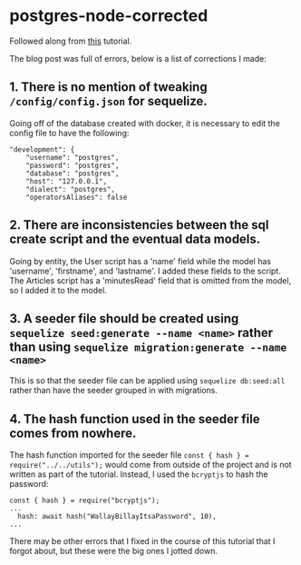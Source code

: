 # postgres-node-corrected

Followed along from [this](https://w26.one/article/how-to-create-manage-a-postgres-database-in-node-js-from-scratch-tutorial-6c587b3c) tutorial.

The blog post was full of errors, below is a list of corrections I made:

## 1. There is no mention of tweaking `/config/config.json` for sequelize.
Going off of the database created with docker, it is necessary to edit the config file to have the following:
```
"development": {
    "username": "postgres",
    "password": "postgres",
    "database": "postgres",
    "host": "127.0.0.1",
    "dialect": "postgres",
    "operatorsAliases": false
```

## 2. There are inconsistencies between the sql create script and the eventual data models.
Going by entity, the User script has a 'name' field while the model has 'username', 'firstname', and 'lastname'. I added these fields to the script.
The Articles script has a 'minutesRead' field that is omitted from the model, so I added it to the model.

## 3. A seeder file should be created using `sequelize seed:generate --name <name>` rather than using `sequelize migration:generate --name <name>`
This is so that the seeder file can be applied using `sequelize db:seed:all` rather than have the seeder grouped in with migrations.

## 4. The hash function used in the seeder file comes from nowhere.
The hash function imported for the seeder file `const { hash } = require("../../utils");` would come from outside of the project and is not written as part of the tutorial.
Instead, I used the `bcryptjs` to hash the password:
```
const { hash } = require("bcryptjs");
...
  hash: await hash("WallayBillayItsaPassword", 10),
...
```

There may be other errors that I fixed in the course of this tutorial that I forgot about, but these were the big ones I jotted down.
